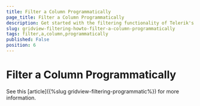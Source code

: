 ```yaml
---
title: Filter a Column Programmatically
page_title: Filter a Column Programmatically
description: Get started with the filtering functionality of Telerik's WPF DataGrid and learn how to filter a column programmatically.
slug: gridview-filtering-howto-filter-a-column-programmatically
tags: filter,a,column,programmatically
published: False
position: 6
---
```


# Filter a Column Programmatically

See this [article]({%slug gridview-filtering-programmatic%}) for more information.
